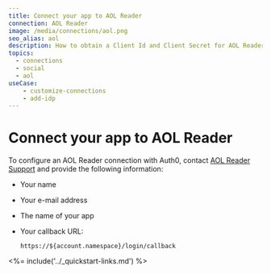 ```yaml
---
title: Connect your app to AOL Reader
connection: AOL Reader
image: /media/connections/aol.png
seo_alias: aol
description: How to obtain a Client Id and Client Secret for AOL Reader.
topics:
  - connections
  - social
  - aol
useCase:
    - customize-connections
    - add-idp
---
```


# Connect your app to AOL Reader

To configure an AOL Reader connection with Auth0, contact [AOL Reader Support](http://help.reader.aol.com/knowledgebase) and provide the following information:

* Your name
* Your e-mail address
* The name of your app
* Your callback URL:

    `https://${account.namespace}/login/callback`

<%= include('../_quickstart-links.md') %>